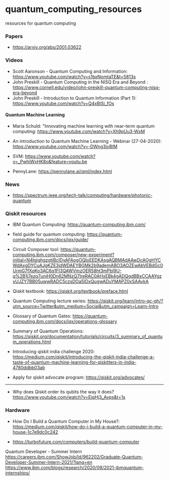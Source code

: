 # quantum_computing_resources
resources for quantum computing

### Papers
* https://arxiv.org/abs/2001.03622

### Videos
* Scott Aaronson - Quantum Computing and Information: https://www.youtube.com/watch?v=s1bxNomtaTE&t=5813s
* John Preskill - Quantum Computing in the NISQ Era and Beyond : https://www.cornell.edu/video/john-preskill-quantum-computing-nisq-era-beyond
* John Preskill - Introduction to Quantum Information (Part 1): https://www.youtube.com/watch?v=Q4xBlSi_fOs

#### Quantum Machine Learning
* Maria Schuld: "Innovating machine learning with near-term quantum computing: https://www.youtube.com/watch?v=Xh9pUu3-WxM
* An introduction to Quantum Machine Learning - Webinar (27-04-2020): https://www.youtube.com/watch?v=-DWng3jyBIM

* SVM: https://www.youtube.com/watch?v=_PwhiWxHK8o&feature=youtu.be

* PennyLane: https://pennylane.ai/qml/index.html

### News
* https://spectrum.ieee.org/tech-talk/computing/hardware/photonic-quantum

### Qiskit resources

* IBM Quantum Computing: https://quantum-computing.ibm.com/

* field guide for quantum computing: https://quantum-computing.ibm.com/docs/iqx/guide/

* Circuit Composer tool: https://quantum-computing.ibm.com/composer/new-experiment?initial=N4IgjghgzgtiBcIDyAFAogOQIoEEDKAsgAQBMAdAAwDcAOgHYCWdAxgDYCuAJgKZE3jdWDAEYBGMk2b9ademABO3AOZEwAbVEBdGc0UrmG7fXqKo3AC6q1FI3QAWVmzOER58ht3mPbl9U-q%2B1j7ezq7uniH0Dn62MNzQ7IreRAC0AHxEBk4gADQgdBBxCCAAYgzyUJZY7BB05uwwRADC5czsDOa5IDxQugwADuYMAPZ0xSAAvkA

* Qiskit textbook: https://qiskit.org/textbook/preface.html

* Quantum Computing lecture series: https://qiskit.org/learn/intro-qc-qh/?utm_source=Twitter&utm_medium=Social&utm_campaign=Learn-Intro

* Glossary of Quantum Gates: https://quantum-computing.ibm.com/docs/iqx/operations-glossary

* Summary of Quantum Operations: https://qiskit.org/documentation/tutorials/circuits/3_summary_of_quantum_operations.html

* Introducing qiskit india challenge 2020: https://medium.com/qiskit/introducing-the-qiskit-india-challenge-a-taste-of-quantum-machine-learning-for-qiskitters-in-india-4780ddbb03ab

* Apply for qiskit advocate program: https://qiskit.org/advocates/

------------------------------------------------------

* Why does Qiskit order its qubits the way it does? https://www.youtube.com/watch?v=EiqHj3_Avps&t=1s

### Hardware

* How Do I Build a Quantum Computer in My House?: https://medium.com/qiskit/how-do-i-build-a-quantum-computer-in-my-house-1c7e9dc0c242

* https://turbofuture.com/computers/build-quantum-computer

Quantum Developer - Summer Intern
https://careers.ibm.com/ShowJob/Id/962202/Graduate-Quantum-Developer-Summer-Intern-2021/?lang=en
https://www.ibm.com/blogs/research/2020/09/2021-ibmquantum-internships/
